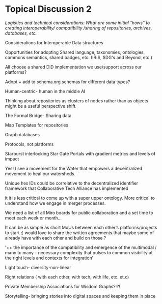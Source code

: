 # Topical Discussion 2

_Logistics and technical considerations: What are some initial "hows" to creating interoperability/ compatibility /sharing of repositories, archives, databases, etc._

Considerations for Interoperable Data structures

Opportunities for adopting Shared language, taxonomies, ontologies, commons semantics, shared badges, etc. (IRIS, SDG's and Beyond, etc.)

All choose a shared DID implementation we use/support across our platforms?

Adopt + add to schema.org schemas for different data types?

Human-centric- human in the middle AI

Thinking about repositories as clusters of nodes rather than as objects might be a useful perspective shift.

The Formal Bridge- Sharing data

Map Templates for repositories

Graph databases

Protocols, not platforms

Starburst interlocking Star Gate Portals with gradient metrics and levels of impact

Yes! I see a movement for the Water that empowers a decentralized movement to heal our watersheds.

Unique hex IDs could be correlative to the decentralized identifier framework that Collaborative Tech Alliance has implemented

it it is less critical to come up with a super upper ontology. More critical to understand how we engage in merger processes.

We need a list of all Miro boards for public collaboration and a set time to meet each week or month...

It can be as simple as short MoUs between each other’s platforms/projects to start :) would love to share the written agreements that maybe some of already have with each other and build on those ?

'++ the importance of the compatibility and emergence of the multimodal / many to many - necessary complexity that pulses to common visibility at the right levels and contexts for integration'

Light touch- diversity-non-linear

Right relations ( with each other, with tech, with life, etc. et.c)

Private Membership Associations for Wisdom Graphs?!?!

Storytelling- bringing stories into digital spaces and keeping them in place
